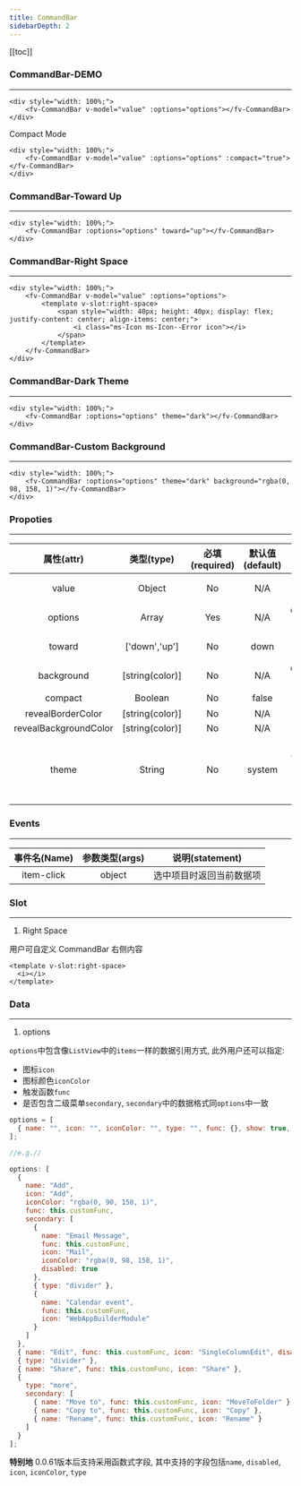 ```yaml
---
title: CommandBar
sidebarDepth: 2
---
```


[[toc]]

### CommandBar-DEMO
---

<script>
export default {
    data () {
        return {
            value: {},
            options: [
                { name: "Add", icon: "Add", iconColor: "rgba(0, 90, 158, 1)", func: this.customFunc, secondary: [
                    { name: "Email Message", func: this.customFunc, icon: "Mail", iconColor: "rgba(0, 98, 158, 1)", disabled: true },
                    { type: "divider" },
                    { name: "Calendar event", func: this.customFunc, icon: "WebAppBuilderModule" }
                ]},
                { name: "Edit", func: this.customFunc, icon: "Edit", disabled: true },
                { type: "divider" },
                { name: "Share", func: this.customFunc, icon: "Share" },
                { type: "more", secondary: [
                    { name: "Move to", func: this.customFunc, icon: "MoveToFolder"},
                    { name: "Copy to", func: this.customFunc, icon: "Copy"},
                    { name: "Rename", func: this.customFunc, icon: "Rename"}
                ]}
            ]
        }
    },
    methods: {
        customFunc () {
            console.log(1);
        }
    }
}
</script>

<div style="width: 100%;">
    
<ClientOnly>
<fv-CommandBar v-model="value" :options="options" style="z-index: 2;"></fv-CommandBar>
</ClientOnly>
</div>

```vue
<div style="width: 100%;">
    <fv-CommandBar v-model="value" :options="options"></fv-CommandBar>
</div>
```

Compact Mode
<div style="width: 100%;">
    
<ClientOnly>
<fv-CommandBar v-model="value" :options="options" :compact="true" style="z-index: 2;"></fv-CommandBar>
</ClientOnly>
</div>

```vue
<div style="width: 100%;">
    <fv-CommandBar v-model="value" :options="options" :compact="true"></fv-CommandBar>
</div>
```


### CommandBar-Toward Up

---

<div style="width: 100%;">
    
<ClientOnly>
<fv-CommandBar :options="options" toward="up" style="z-index: 2;"></fv-CommandBar>
</ClientOnly>
</div>

```vue
<div style="width: 100%;">
    <fv-CommandBar :options="options" toward="up"></fv-CommandBar>
</div>
```

### CommandBar-Right Space

---

<div style="width: 100%;">
    
<ClientOnly>
<fv-CommandBar v-model="value" :options="options" style="z-index: 2;">
    <template v-slot:right-space>
        <span style="width: 40px; height: 40px; display: flex; justify-content: center; align-items: center;">
            <i class="ms-Icon ms-Icon--Error icon"></i>
        </span>
    </template>
</fv-CommandBar>
</ClientOnly>
</div>

```vue
<div style="width: 100%;">
    <fv-CommandBar v-model="value" :options="options">
        <template v-slot:right-space>
            <span style="width: 40px; height: 40px; display: flex; justify-content: center; align-items: center;">
                <i class="ms-Icon ms-Icon--Error icon"></i>
            </span>
        </template>
    </fv-CommandBar>
</div>
```

### CommandBar-Dark Theme

---

<div style="width: 100%;">
    
<ClientOnly>
<fv-CommandBar :options="options" theme="dark" style="z-index: 2;"></fv-CommandBar>
</ClientOnly>
</div>

```vue
<div style="width: 100%;">
    <fv-CommandBar :options="options" theme="dark"></fv-CommandBar>
</div>
```

### CommandBar-Custom Background

---

<div style="width: 100%;">
    
<ClientOnly>
<fv-CommandBar :options="options" theme="dark" background="rgba(0, 98, 158, 1)" style="z-index: 2;"></fv-CommandBar>
</ClientOnly>
</div>

```vue
<div style="width: 100%;">
    <fv-CommandBar :options="options" theme="dark" background="rgba(0, 98, 158, 1)"></fv-CommandBar>
</div>
```

### Propoties

---

|      属性(attr)       |   类型(type)    | 必填(required) | 默认值(default) |                      说明(statement)                      |
|:---------------------:|:---------------:|:--------------:|:---------------:|:---------------------------------------------------------:|
|         value         |     Object      |       No       |       N/A       |                    绑定当前选中的对象                     |
|        options        |      Array      |      Yes       |       N/A       |                     CommandBar 数据源                     |
|        toward         |  ['down','up']  |       No       |      down       |                      下拉菜单的朝向                       |
|      background       | [string(color)] |       No       |       N/A       |                      CommandBar 背景                      |
|        compact        |     Boolean     |       No       |      false      |                         紧凑样式                          |
|   revealBorderColor   | [string(color)] |       No       |       N/A       |                                                           |
| revealBackgroundColor | [string(color)] |       No       |       N/A       |                                                           |
|         theme         |     String      |       No       |     system      | 主题样式, 包含`light`, `dark`, `system`, `custom`几种样式 |

### Events

---

| 事件名(Name) | 参数类型(args) |     说明(statement)      |
|:------------:|:--------------:|:------------------------:|
|  item-click  |     object     | 选中项目时返回当前数据项 |

### Slot

---

1. Right Space

用户可自定义 CommandBar 右侧内容

```vue
<template v-slot:right-space>
  <i></i>
</template>
```

### Data

---

1. options

`options`中包含像`ListView`中的`items`一样的数据引用方式, 此外用户还可以指定:

- 图标`icon`
- 图标颜色`iconColor`
- 触发函数`func`
- 是否包含二级菜单`secondary`, `secondary`中的数据格式同`options`中一致

```javascript
options = [
  { name: "", icon: "", iconColor: "", type: "", func: {}, show: true, secondary: [], disabled: false }
];

//e.g.//

options: [
  {
    name: "Add",
    icon: "Add",
    iconColor: "rgba(0, 90, 158, 1)",
    func: this.customFunc,
    secondary: [
      {
        name: "Email Message",
        func: this.customFunc,
        icon: "Mail",
        iconColor: "rgba(0, 98, 158, 1)",
        disabled: true
      },
      { type: "divider" },
      {
        name: "Calendar event",
        func: this.customFunc,
        icon: "WebAppBuilderModule"
      }
    ]
  },
  { name: "Edit", func: this.customFunc, icon: "SingleColumnEdit", disabled: true },
  { type: "divider" },
  { name: "Share", func: this.customFunc, icon: "Share" },
  {
    type: "more",
    secondary: [
      { name: "Move to", func: this.customFunc, icon: "MoveToFolder" },
      { name: "Copy to", func: this.customFunc, icon: "Copy" },
      { name: "Rename", func: this.customFunc, icon: "Rename" }
    ]
  }
];
```

**特别地** 0.0.61版本后支持采用函数式字段, 其中支持的字段包括`name`, `disabled`, `icon`, `iconColor`, `type`
